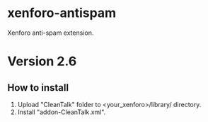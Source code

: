 # xenforo-antispam
Xenforo anti-spam extension.
# Version 2.6

## How to install

1) Upload "CleanTalk" folder to <your_xenforo>/library/ directory.
2) Install "addon-CleanTalk.xml".